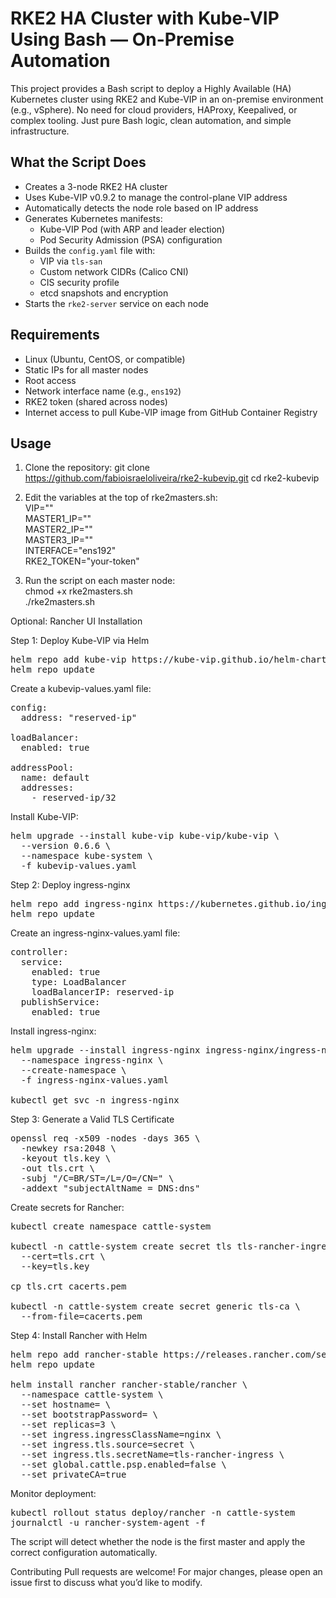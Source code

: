 # RKE2 HA Cluster with Kube-VIP Using Bash — On-Premise Automation

This project provides a Bash script to deploy a Highly Available (HA) Kubernetes cluster using RKE2 and Kube-VIP in an on-premise environment (e.g., vSphere).
No need for cloud providers, HAProxy, Keepalived, or complex tooling. Just pure Bash logic, clean automation, and simple infrastructure.

## What the Script Does

- Creates a 3-node RKE2 HA cluster
- Uses Kube-VIP v0.9.2 to manage the control-plane VIP address
- Automatically detects the node role based on IP address
- Generates Kubernetes manifests:
  - Kube-VIP Pod (with ARP and leader election)
  - Pod Security Admission (PSA) configuration
- Builds the `config.yaml` file with:
  - VIP via `tls-san`
  - Custom network CIDRs (Calico CNI)
  - CIS security profile
  - etcd snapshots and encryption
- Starts the `rke2-server` service on each node

## Requirements

- Linux (Ubuntu, CentOS, or compatible)
- Static IPs for all master nodes
- Root access
- Network interface name (e.g., `ens192`)
- RKE2 token (shared across nodes)
- Internet access to pull Kube-VIP image from GitHub Container Registry

## Usage

1. Clone the repository:
   git clone https://github.com/fabioisraeloliveira/rke2-kubevip.git
   cd rke2-kubevip

2. Edit the variables at the top of rke2masters.sh: <br>
VIP="<your-vip>" <br>
MASTER1_IP="<master1-ip>" <br>
MASTER2_IP="<master2-ip>" <br>
MASTER3_IP="<master3-ip>" <br>
INTERFACE="ens192" <br>
RKE2_TOKEN="your-token"

3. Run the script on each master node: <br>
chmod +x rke2masters.sh <br>
./rke2masters.sh

Optional: Rancher UI Installation

Step 1: Deploy Kube-VIP via Helm
<pre>
helm repo add kube-vip https://kube-vip.github.io/helm-charts
helm repo update
</pre>
Create a kubevip-values.yaml file:
<pre>
config:
  address: "reserved-ip"

loadBalancer:
  enabled: true

addressPool:
  name: default
  addresses:
    - reserved-ip/32
</pre>

Install Kube-VIP:
<pre>
helm upgrade --install kube-vip kube-vip/kube-vip \
  --version 0.6.6 \
  --namespace kube-system \
  -f kubevip-values.yaml
</pre>
Step 2: Deploy ingress-nginx
<pre>
helm repo add ingress-nginx https://kubernetes.github.io/ingress-nginx
helm repo update
</pre>

Create an ingress-nginx-values.yaml file:
<pre>
controller:
  service:
    enabled: true
    type: LoadBalancer
    loadBalancerIP: reserved-ip
  publishService:
    enabled: true
</pre>

Install ingress-nginx:
<pre>
helm upgrade --install ingress-nginx ingress-nginx/ingress-nginx \
  --namespace ingress-nginx \
  --create-namespace \
  -f ingress-nginx-values.yaml

kubectl get svc -n ingress-nginx
</pre>

Step 3: Generate a Valid TLS Certificate
<pre>
openssl req -x509 -nodes -days 365 \
  -newkey rsa:2048 \
  -keyout tls.key \
  -out tls.crt \
  -subj "/C=BR/ST=<state>/L=<city>/O=<org>/CN=<dns>" \
  -addext "subjectAltName = DNS:dns"
</pre>

Create secrets for Rancher:
<pre>
kubectl create namespace cattle-system

kubectl -n cattle-system create secret tls tls-rancher-ingress \
  --cert=tls.crt \
  --key=tls.key

cp tls.crt cacerts.pem

kubectl -n cattle-system create secret generic tls-ca \
  --from-file=cacerts.pem
</pre>

Step 4: Install Rancher with Helm
<pre>
helm repo add rancher-stable https://releases.rancher.com/server-charts/latest
helm repo update

helm install rancher rancher-stable/rancher \
  --namespace cattle-system \
  --set hostname=<DNS> \
  --set bootstrapPassword=<your_pass> \
  --set replicas=3 \
  --set ingress.ingressClassName=nginx \
  --set ingress.tls.source=secret \
  --set ingress.tls.secretName=tls-rancher-ingress \
  --set global.cattle.psp.enabled=false \
  --set privateCA=true
</pre>
Monitor deployment:
<pre>
kubectl rollout status deploy/rancher -n cattle-system
journalctl -u rancher-system-agent -f
</pre>


The script will detect whether the node is the first master and apply the correct configuration automatically.

Contributing
Pull requests are welcome! For major changes, please open an issue first to discuss what you’d like to modify.
